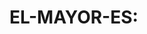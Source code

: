 <html>
	<head>
		<tittle><h1>EL-MAYOR-ES:</h1></tittle>
	</head>
	<body>
	<script>

	var n1=prompt("ingrese el-primer-numero","");
	var n2=prompt("ingrese el-segundo-numero","");
	var n3=prompt("ingrese el-tercer-numero","");
	var n4=prompt("ingrese el-cuarto-numero","");

	n1=parseInt(n1);
	n2=parseInt(n2);
	n3=parseInt(n3);
	n4=parseInt(n4);

	if(n1>=n2)
	{
		
		if(n1>=n3)
		{
		document.write(n1);
		}

		
	}
	if(n2>=n1)
	{
		if(n2>=n3)
		{
		document.write(n2);
		}


	}
	if(n3>=n1)
	{
		if(n3>=n2)
		{
		document.write(n3);
		}

	
	}
	if(n4>=n1)
	{
		if(n4>=n2)
		{
		document.write(n4);
		}

	
	}
		</script>
		</body>
	
</html>
